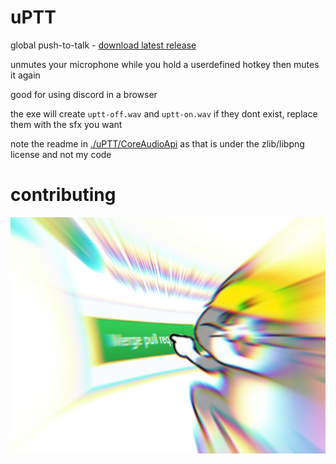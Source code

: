 # uPTT
global push-to-talk - [download latest release](https://github.com/9001/uPTT/releases/latest/download/uPTT.exe)

unmutes your microphone while you hold a userdefined hotkey then mutes it again

good for using discord in a browser

the exe will create `uptt-off.wav` and `uptt-on.wav` if they dont exist, replace them with the sfx you want

note the readme in [./uPTT/CoreAudioApi](./uPTT/CoreAudioApi) as that is under the zlib/libpng license and not my code


# contributing
![do something cool and make a PR](CONTRIBUTING.png)